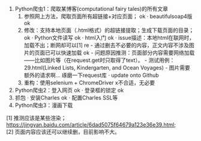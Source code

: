 
1. Python爬虫1：爬取某博客(computational fairy tales)的所有文章
	1. 参照网上方法，爬取页面所有超链接+对应页面； ok
   		· beautifulsoap4版 ok
   	2. 修改：支持本地页面（.html格式）的超链接提取；生成下载页面的目录；ok
   		· Python文件读写 ok
   		· html入门 ok
   		· issue描述：本地html在联网时，加载不出；断网却可以[1] re
   	  		- 通过删去不必要的内容，正文内容不涉及图片的页面已可以快速加载 ok
   			- 问题原因推测：页面部分内容需要网络加载——比如图片等（在request.get时只取得了text）。
   			- 测试用例：29.html(Linked Lists, Kindergarten, and Ocean Voyages)
   			- 图片需要额外的请求啊... 琢磨一下request库
   		· update onto Github 
   	3. 重构：使用selenium + ChromeDriver x不合适，无必要
2. Python爬虫2：登入网页 ok
	· 登录框的锁定 ok
3. 抓包
	· 安装Charles ok
	· 配置Charles SSL等
4. Python爬虫3：漫画下载


[1] 推测应该是某些渲染；https://jingyan.baidu.com/article/6dad5075f64679a123e36e39.html;    
[2] 页面内容应该还可以继续删，目前影响不大。